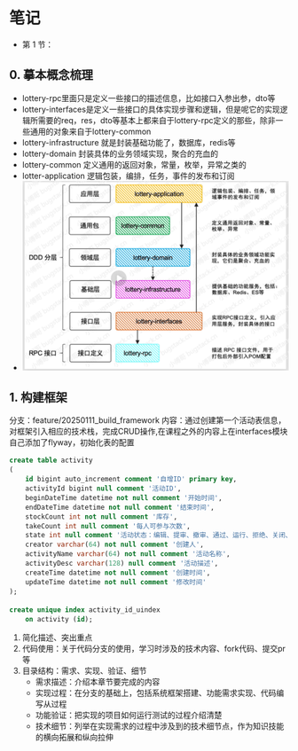 # 笔记

- 第 1 节：

## 0. 摹本概念梳理
- lottery-rpc里面只是定义一些接口的描述信息，比如接口入参出参，dto等
- lottery-interfaces是定义一些接口的具体实现步骤和逻辑，但是呢它的实现逻辑所需要的req，res，dto等基本上都来自于lottery-rpc定义的那些，除非一些通用的对象来自于lottery-common
- lottery-infrastructure 就是封装基础功能了，数据库，redis等
- lottery-domain 封装具体的业务领域实现，聚合的充血的
- lottery-common 定义通用的返回对象，常量，枚举，异常之类的
- lotter-application 逻辑包装，编排，任务，事件的发布和订阅
- ![基本概念梳理.png](%E6%88%AA%E5%9B%BE/%E5%9F%BA%E6%9C%AC%E6%A6%82%E5%BF%B5%E6%A2%B3%E7%90%86.png)
## 1. 构建框架

分支：feature/20250111_build_framework
内容：通过创建第一个活动表信息，对框架引入相应的技术栈，完成CRUD操作,在课程之外的内容上在interfaces模块自己添加了flyway，初始化表的配置


```sql
create table activity
(
    id bigint auto_increment comment '自增ID' primary key,
    activityId bigint null comment '活动ID',
    beginDateTime datetime not null comment '开始时间',
    endDateTime datetime not null comment '结束时间',
    stockCount int not null comment '库存',
    takeCount int null comment '每人可参与次数',
    state int null comment '活动状态：编辑、提审、撤审、通过、运行、拒绝、关闭、开启',
    creator varchar(64) not null comment '创建人',
    activityName varchar(64) not null comment '活动名称',
    activityDesc varchar(128) null comment '活动描述',
    createTime datetime not null comment '创建时间',
    updateTime datetime not null comment '修改时间'
);

create unique index activity_id_uindex
    on activity (id);
```

1. 简化描述、突出重点
2. 代码使用：关于代码分支的使用，学习时涉及的技术内容、fork代码、提交pr等
3. 目录结构：需求、实现、验证、细节
    - 需求描述：介绍本章节要完成的内容
    - 实现过程：在分支的基础上，包括系统框架搭建、功能需求实现、代码编写从过程
    - 功能验证：把实现的项目如何运行测试的过程介绍清楚
    - 技术细节：列举在实现需求的过程中涉及到的技术细节点，作为知识技能的横向拓展和纵向拉伸